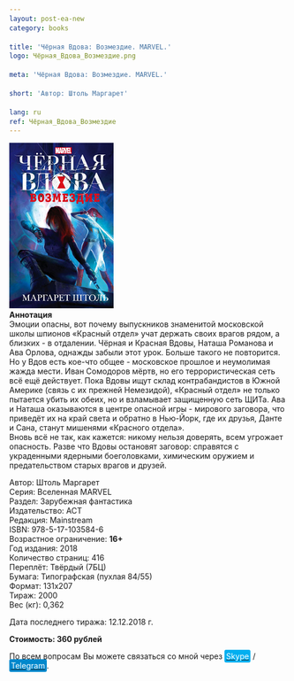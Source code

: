 ```yaml
---
layout: post-ea-new
category: books

title: 'Чёрная Вдова: Возмездие. MARVEL.'
logo: Чёрная_Вдова_Возмездие.png

meta: 'Чёрная Вдова: Возмездие. MARVEL.'

short: 'Автор: Штоль Маргарет'

lang: ru
ref: Чёрная_Вдова_Возмездие
---
```


<a data-fancybox="gallery" href="/img/books/Чёрная_Вдова_Возмездие.png"><img src="/img/books/Чёрная_Вдова_Возмездие.png" alt=""></a>  
**Аннотация**  
Эмоции опасны, вот почему выпускников знаменитой московской школы шпионов «Красный отдел» учат держать своих врагов рядом, а близких - в отдалении. Чёрная и Красная Вдовы, Наташа Романова и Ава Орлова, однажды забыли этот урок. Больше такого не повторится. Но у Вдов есть кое-что общее - московское прошлое и неумолимая жажда мести. Иван Сомодоров мёртв, но его террористическая сеть всё ещё действует. Пока Вдовы ищут склад контрабандистов в Южной Америке (связь с их прежней Немезидой), «Красный отдел» не только пытается убить их обеих, но и взламывает защищенную сеть ЩИТа. Ава и Наташа оказываются в центре опасной игры - мирового заговора, что приведёт их на край света и обратно в Нью-Йорк, где их друзья, Данте и Сана, станут мишенями «Красного отдела».  
Вновь всё не так, как кажется: никому нельзя доверять, всем угрожает опасность. Разве что Вдовы остановят заговор: справятся с украденными ядерными боеголовками, химическим оружием и предательством старых врагов и друзей.

Автор: Штоль Маргарет  
Серия: Вселенная MARVEL  
Раздел: Зарубежная фантастика  
Издательство: АСТ  
Редакция: Mainstream  
ISBN: 978-5-17-103584-6  
Возрастное ограничение: **16+**  
Год издания: 2018  
Количество страниц: 416  
Переплёт: Твёрдый  (7БЦ)  
Бумага: Типографская (пухлая 84/55)  
Формат: 131х207  
Тираж: 2000  
Вес (кг): 0,362

Дата последнего тиража:	12.12.2018 г.

**Стоимость: 360 рублей**

По всем вопросам Вы можете связаться со мной через <a href="skype:chutkoy89?call" target="_blank"><span style="background-color:#00aff0; color:white; padding:3px; border-radius: 3px">Skype</span></a> / <a href="https://t.me/chutkoy" target="_blank"><span style="background-color:#0088cc; color:white; padding:3px; border-radius: 3px">Telegram</span></a>.